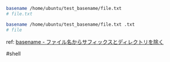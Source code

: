
```sh
basename /home/ubuntu/test_basename/file.txt
# file.txt

basename /home/ubuntu/test_basename/file.txt .txt
# file
```

ref: [basename - ファイル名からサフィックスとディレクトリを除く](https://linuxcommand.net/basename/#:~:text=3%20%E5%8F%82%E8%80%83-,basename%E3%82%B3%E3%83%9E%E3%83%B3%E3%83%89%E3%81%A8%E3%81%AF,%E3%81%AF%E3%80%81dirname%E3%82%B3%E3%83%9E%E3%83%B3%E3%83%89%E3%81%8C%E3%81%82%E3%82%8A%E3%81%BE%E3%81%99%E3%80%82)

#shell

